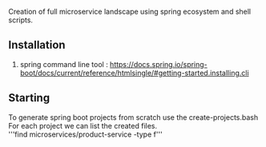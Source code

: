 Creation of full microservice landscape using spring ecosystem and shell scripts.

Installation  
------------   
1. spring command line tool : https://docs.spring.io/spring-boot/docs/current/reference/htmlsingle/#getting-started.installing.cli  


Starting  
--------  
To generate spring boot projects from scratch use the create-projects.bash  
For each project we can list the created files.  
'''find microservices/product-service -type f'''
